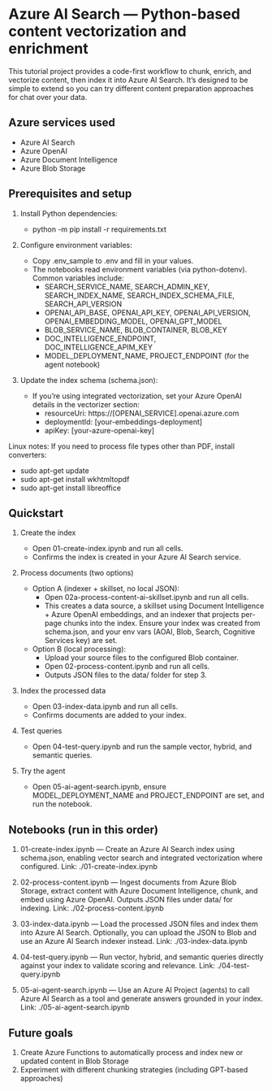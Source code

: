 # Azure AI Search — Python-based content vectorization and enrichment

This tutorial project provides a code-first workflow to chunk, enrich, and vectorize content, then index it into Azure AI Search. It’s designed to be simple to extend so you can try different content preparation approaches for chat over your data.

## Azure services used
- Azure AI Search
- Azure OpenAI
- Azure Document Intelligence
- Azure Blob Storage

## Prerequisites and setup
1) Install Python dependencies:
   - python -m pip install -r requirements.txt

2) Configure environment variables:
   - Copy .env_sample to .env and fill in your values.
   - The notebooks read environment variables (via python-dotenv). Common variables include:
     - SEARCH_SERVICE_NAME, SEARCH_ADMIN_KEY, SEARCH_INDEX_NAME, SEARCH_INDEX_SCHEMA_FILE, SEARCH_API_VERSION
     - OPENAI_API_BASE, OPENAI_API_KEY, OPENAI_API_VERSION, OPENAI_EMBEDDING_MODEL, OPENAI_GPT_MODEL
     - BLOB_SERVICE_NAME, BLOB_CONTAINER, BLOB_KEY
     - DOC_INTELLIGENCE_ENDPOINT, DOC_INTELLIGENCE_APIM_KEY
     - MODEL_DEPLOYMENT_NAME, PROJECT_ENDPOINT (for the agent notebook)

3) Update the index schema (schema.json):
   - If you’re using integrated vectorization, set your Azure OpenAI details in the vectorizer section:
     - resourceUri: https://[OPENAI_SERVICE].openai.azure.com
     - deploymentId: [your-embeddings-deployment]
     - apiKey: [your-azure-openai-key]

Linux notes: If you need to process file types other than PDF, install converters:
- sudo apt-get update
- sudo apt-get install wkhtmltopdf
- sudo apt-get install libreoffice

## Quickstart
1) Create the index
   - Open 01-create-index.ipynb and run all cells.
   - Confirms the index is created in your Azure AI Search service.

2) Process documents (two options)
   - Option A (indexer + skillset, no local JSON):
     - Open 02a-process-content-ai-skillset.ipynb and run all cells.
     - This creates a data source, a skillset using Document Intelligence + Azure OpenAI embeddings, and an indexer that projects per-page chunks into the index. Ensure your index was created from schema.json, and your env vars (AOAI, Blob, Search, Cognitive Services key) are set.
   - Option B (local processing):
     - Upload your source files to the configured Blob container.
     - Open 02-process-content.ipynb and run all cells.
     - Outputs JSON files to the data/ folder for step 3.

3) Index the processed data
   - Open 03-index-data.ipynb and run all cells.
   - Confirms documents are added to your index.

4) Test queries
   - Open 04-test-query.ipynb and run the sample vector, hybrid, and semantic queries.

5) Try the agent
   - Open 05-ai-agent-search.ipynb, ensure MODEL_DEPLOYMENT_NAME and PROJECT_ENDPOINT are set, and run the notebook.

## Notebooks (run in this order)
1) 01-create-index.ipynb — Create an Azure AI Search index using schema.json, enabling vector search and integrated vectorization where configured.
   Link: ./01-create-index.ipynb

2) 02-process-content.ipynb — Ingest documents from Azure Blob Storage, extract content with Azure Document Intelligence, chunk, and embed using Azure OpenAI. Outputs JSON files under data/ for indexing.
   Link: ./02-process-content.ipynb

3) 03-index-data.ipynb — Load the processed JSON files and index them into Azure AI Search. Optionally, you can upload the JSON to Blob and use an Azure AI Search indexer instead.
   Link: ./03-index-data.ipynb

4) 04-test-query.ipynb — Run vector, hybrid, and semantic queries directly against your index to validate scoring and relevance.
   Link: ./04-test-query.ipynb

5) 05-ai-agent-search.ipynb — Use an Azure AI Project (agents) to call Azure AI Search as a tool and generate answers grounded in your index.
   Link: ./05-ai-agent-search.ipynb

## Future goals
1) Create Azure Functions to automatically process and index new or updated content in Blob Storage
2) Experiment with different chunking strategies (including GPT-based approaches)